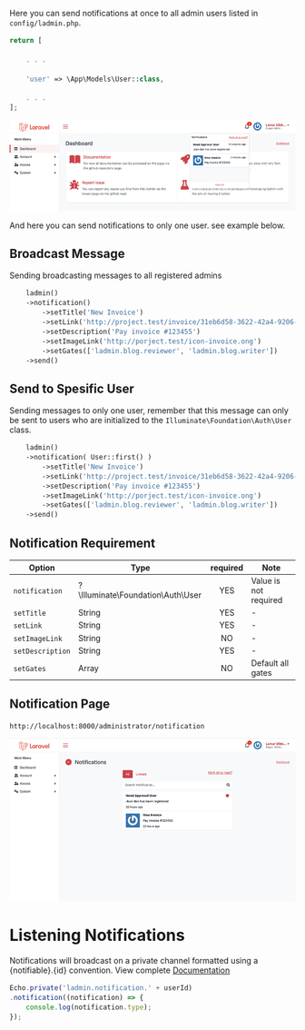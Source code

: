 Here you can send notifications at once to all admin users listed in `config/ladmin.php`.

```php
return [

    . . .

    'user' => \App\Models\User::class,

    . . .
];
```

![Notification PopUp](https://github.com/hexters/assets/blob/main/ladmin/v2/captures/notification-popup.png?raw=true)

And here you can send notifications to only one user. see example below.

## Broadcast Message

Sending broadcasting messages to all registered admins

```php
    ladmin()
    ->notification()
        ->setTitle('New Invoice')
        ->setLink('http://project.test/invoice/31eb6d58-3622-42a4-9206-d36e7a8d6c06')
        ->setDescription('Pay invoice #123455')
        ->setImageLink('http://porject.test/icon-invoice.ong')
        ->setGates(['ladmin.blog.reviewer', 'ladmin.blog.writer'])
    ->send()
```

## Send to Spesific User
Sending messages to only one user, remember that this message can only be sent to users who are initialized to the `Illuminate\Foundation\Auth\User` class.

```php
    ladmin()
    ->notification( User::first() )
        ->setTitle('New Invoice')
        ->setLink('http://project.test/invoice/31eb6d58-3622-42a4-9206-d36e7a8d6c06')
        ->setDescription('Pay invoice #123455')
        ->setImageLink('http://porject.test/icon-invoice.ong')
        ->setGates(['ladmin.blog.reviewer', 'ladmin.blog.writer'])
    ->send()
```

## Notification Requirement
|Option|Type|required|Note|
|-|-|:-:|-|
|`notification`|? \Illuminate\Foundation\Auth\User|YES|Value is not required|
|`setTitle`|String|YES|-|
|`setLink`|String|YES|-|
|`setImageLink`|String|NO|-|
|`setDescription`|String|YES|-|
|`setGates`|Array|NO| Default all gates |

## Notification Page
`http://localhost:8000/administrator/notification`

![Notification Page](https://raw.githubusercontent.com/hexters/assets/main/ladmin/v2/captures/notification-page.png)

# Listening Notifications

Notifications will broadcast on a private channel formatted using a {notifiable}.{id} convention. View complete [Documentation](https://laravel.com/docs/9.x/notifications#listening-for-notifications)

```javascript
Echo.private('ladmin.notification.' + userId)
.notification((notification) => {
    console.log(notification.type);
});
```